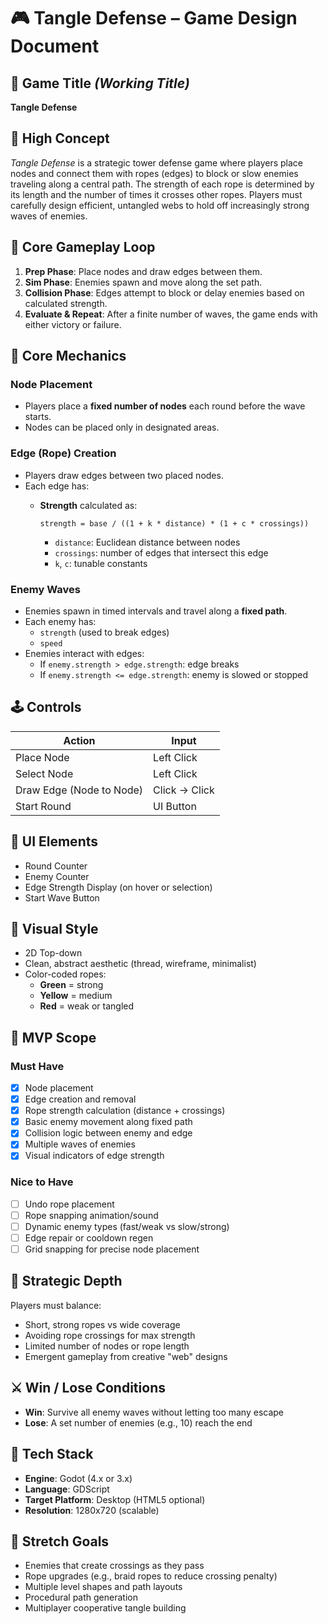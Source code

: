 # 🎮 Tangle Defense – Game Design Document

## 📌 Game Title *(Working Title)*
**Tangle Defense**

## 🧠 High Concept
*Tangle Defense* is a strategic tower defense game where players place nodes and connect them with ropes (edges) to block or slow enemies traveling along a central path. The strength of each rope is determined by its length and the number of times it crosses other ropes. Players must carefully design efficient, untangled webs to hold off increasingly strong waves of enemies.

## 🎯 Core Gameplay Loop
1. **Prep Phase**: Place nodes and draw edges between them.
2. **Sim Phase**: Enemies spawn and move along the set path.
3. **Collision Phase**: Edges attempt to block or delay enemies based on calculated strength.
4. **Evaluate & Repeat**: After a finite number of waves, the game ends with either victory or failure.

## 🧱 Core Mechanics

### Node Placement
- Players place a **fixed number of nodes** each round before the wave starts.
- Nodes can be placed only in designated areas.

### Edge (Rope) Creation
- Players draw edges between two placed nodes.
- Each edge has:
  - **Strength** calculated as:

	```
	strength = base / ((1 + k * distance) * (1 + c * crossings))
	```

	- `distance`: Euclidean distance between nodes
	- `crossings`: number of edges that intersect this edge
	- `k`, `c`: tunable constants

### Enemy Waves
- Enemies spawn in timed intervals and travel along a **fixed path**.
- Each enemy has:
  - `strength` (used to break edges)
  - `speed`
- Enemies interact with edges:
  - If `enemy.strength > edge.strength`: edge breaks
  - If `enemy.strength <= edge.strength`: enemy is slowed or stopped

## 🕹 Controls

| Action                  | Input            |
|-------------------------|------------------|
| Place Node              | Left Click       |
| Select Node             | Left Click       |
| Draw Edge (Node to Node)| Click → Click    |
| Start Round             | UI Button        |

## 📐 UI Elements
- Round Counter
- Enemy Counter
- Edge Strength Display (on hover or selection)
- Start Wave Button

## 🎨 Visual Style
- 2D Top-down
- Clean, abstract aesthetic (thread, wireframe, minimalist)
- Color-coded ropes:
  - **Green** = strong
  - **Yellow** = medium
  - **Red** = weak or tangled

## 🧪 MVP Scope

### Must Have
- [x] Node placement
- [x] Edge creation and removal
- [x] Rope strength calculation (distance + crossings)
- [x] Basic enemy movement along fixed path
- [x] Collision logic between enemy and edge
- [x] Multiple waves of enemies
- [x] Visual indicators of edge strength

### Nice to Have
- [ ] Undo rope placement
- [ ] Rope snapping animation/sound
- [ ] Dynamic enemy types (fast/weak vs slow/strong)
- [ ] Edge repair or cooldown regen
- [ ] Grid snapping for precise node placement

## 🧠 Strategic Depth
Players must balance:
- Short, strong ropes vs wide coverage
- Avoiding rope crossings for max strength
- Limited number of nodes or rope length
- Emergent gameplay from creative "web" designs

## ⚔️ Win / Lose Conditions
- **Win**: Survive all enemy waves without letting too many escape
- **Lose**: A set number of enemies (e.g., 10) reach the end

## 🔧 Tech Stack
- **Engine**: Godot (4.x or 3.x)
- **Language**: GDScript
- **Target Platform**: Desktop (HTML5 optional)
- **Resolution**: 1280x720 (scalable)

## 🧩 Stretch Goals
- Enemies that create crossings as they pass
- Rope upgrades (e.g., braid ropes to reduce crossing penalty)
- Multiple level shapes and path layouts
- Procedural path generation
- Multiplayer cooperative tangle building
